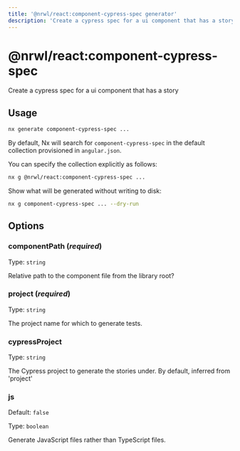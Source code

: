 ```yaml
---
title: '@nrwl/react:component-cypress-spec generator'
description: 'Create a cypress spec for a ui component that has a story'
---
```


# @nrwl/react:component-cypress-spec

Create a cypress spec for a ui component that has a story

## Usage

```bash
nx generate component-cypress-spec ...
```

By default, Nx will search for `component-cypress-spec` in the default collection provisioned in `angular.json`.

You can specify the collection explicitly as follows:

```bash
nx g @nrwl/react:component-cypress-spec ...
```

Show what will be generated without writing to disk:

```bash
nx g component-cypress-spec ... --dry-run
```

## Options

### componentPath (_**required**_)

Type: `string`

Relative path to the component file from the library root?

### project (_**required**_)

Type: `string`

The project name for which to generate tests.

### cypressProject

Type: `string`

The Cypress project to generate the stories under. By default, inferred from 'project'

### js

Default: `false`

Type: `boolean`

Generate JavaScript files rather than TypeScript files.

